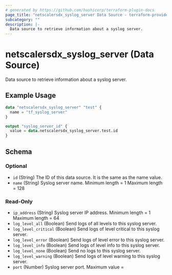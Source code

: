 ```yaml
---
# generated by https://github.com/hashicorp/terraform-plugin-docs
page_title: "netscalersdx_syslog_server Data Source - terraform-provider-netscalersdx"
subcategory: ""
description: |-
  Data source to retrieve information about a syslog server.
---
```


# netscalersdx_syslog_server (Data Source)

Data source to retrieve information about a syslog server.

## Example Usage

```terraform
data "netscalersdx_syslog_server" "test" {
  name = "tf_syslog_server"
}

output "syslog_server_id" {
  value = data.netscalersdx_syslog_server.test.id
}
```

<!-- schema generated by tfplugindocs -->
## Schema

### Optional

- `id` (String) The ID of this data source. It is the same as the name value.
- `name` (String) Syslog server name. Minimum length =  1 Maximum length =  128

### Read-Only

- `ip_address` (String) Syslog server IP address. Minimum length =  1 Maximum length =  64
- `log_level_all` (Boolean) Send logs of all levels to this syslog server.
- `log_level_critical` (Boolean) Send logs of level critical to this syslog server.
- `log_level_error` (Boolean) Send logs of level error to this syslog server.
- `log_level_info` (Boolean) Send logs of level info to this syslog server.
- `log_level_none` (Boolean) Send no logs to this syslog server.
- `log_level_warning` (Boolean) Send logs of level warning to this syslog server.
- `port` (Number) Syslog server port. Maximum value =
